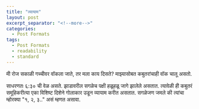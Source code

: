 ```yaml
---
title: "व्यायाम"
layout: post
excerpt_separator: "<!--more-->"
categories:
  - Post Formats
tags:
  - Post Formats
  - readability
  - standard
---
```

मी रोज सकाळी गच्चीवर वॉकला जाते, तर मला काय दिसते? माझ्यासोबत कबुतरांचाही वॉक चालू असतो.

साधरणतः ६:३० ची वेळ असते. झाडावरील सगळेच पक्षी हळूहळू जागे झालेले असतात. त्यावेळी ही कबुतरं समूहिकरीत्या एका विशिष्ट दिशेने गोलाकार उडून व्यायाम करीत असतात. सगळेजण जमले की त्यांचा म्होरक्या "१, २, ३.." असं म्हणत असावा.
